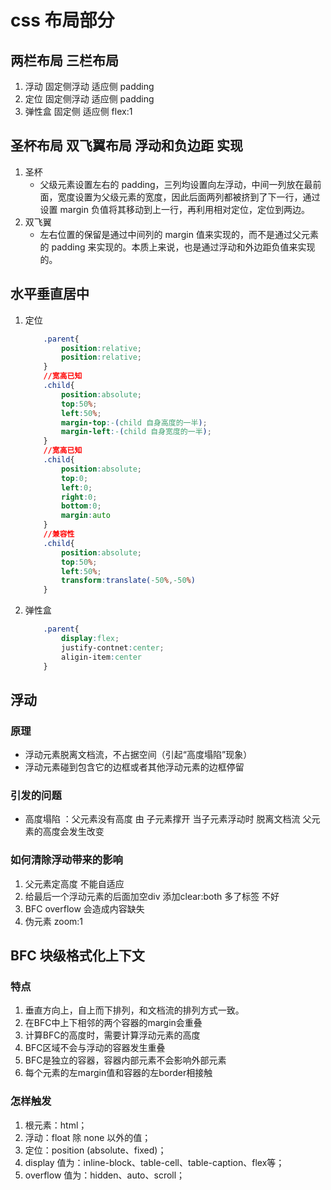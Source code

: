 # css 布局部分
## 两栏布局   三栏布局  
1. 浮动  固定侧浮动  适应侧 padding
2. 定位  固定侧浮动  适应侧 padding
2. 弹性盒  固定侧 适应侧 flex:1

## 圣杯布局  双飞翼布局  浮动和负边距 实现
1. 圣杯 
    - 父级元素设置左右的 padding，三列均设置向左浮动，中间一列放在最前面，宽度设置为父级元素的宽度，因此后面两列都被挤到了下一行，通过设置 margin 负值将其移动到上一行，再利用相对定位，定位到两边。
2. 双飞翼 
    - 左右位置的保留是通过中间列的 margin 值来实现的，而不是通过父元素的 padding 来实现的。本质上来说，也是通过浮动和外边距负值来实现的。



## 水平垂直居中
1. 定位 
    ```css
        .parent{
            position:relative;
            position:relative;
        }
        //宽高已知
        .child{
            position:absolute;
            top:50%;
            left:50%;
            margin-top:-(child 自身高度的一半);
            margin-left:-(child 自身宽度的一半);
        }
        //宽高已知
        .child{
            position:absolute;
            top:0;
            left:0;
            right:0;
            bottom:0;
            margin:auto
        }
        //兼容性
        .child{
            position:absolute;
            top:50%;
            left:50%;
            transform:translate(-50%,-50%)
        }
    ```
2. 弹性盒
    ```css
        .parent{
            display:flex;
            justify-contnet:center;
            aligin-item:center
        }
    ```
    



## 浮动
### 原理
- 浮动元素脱离文档流，不占据空间（引起“高度塌陷”现象）
- 浮动元素碰到包含它的边框或者其他浮动元素的边框停留
### 引发的问题
- 高度塌陷 ：父元素没有高度 由 子元素撑开 当子元素浮动时 脱离文档流 父元素的高度会发生改变
### 如何清除浮动带来的影响
1. 父元素定高度  不能自适应
2. 给最后一个浮动元素的后面加空div 添加clear:both  多了标签 不好
3. BFC  overflow  会造成内容缺失
4. 伪元素 zoom:1


## BFC  块级格式化上下文
### 特点 
1. 垂直方向上，自上而下排列，和文档流的排列方式一致。
2. 在BFC中上下相邻的两个容器的margin会重叠
3. 计算BFC的高度时，需要计算浮动元素的高度
4. BFC区域不会与浮动的容器发生重叠
5. BFC是独立的容器，容器内部元素不会影响外部元素
6. 每个元素的左margin值和容器的左border相接触


### 怎样触发
1. 根元素：html；
2. 浮动：float 除 none 以外的值；
3. 定位：position (absolute、fixed)；
4. display 值为：inline-block、table-cell、table-caption、flex等；
5. overflow 值为：hidden、auto、scroll；




